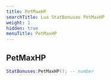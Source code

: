 ```yaml
---
title: PetMaxHP
searchTitle: Lua StatBonuses PetMaxHP
weight: 1
hidden: true
menuTitle: PetMaxHP
---
```

## PetMaxHP
```lua
StatBonuses:PetMaxHP(); -- number
```